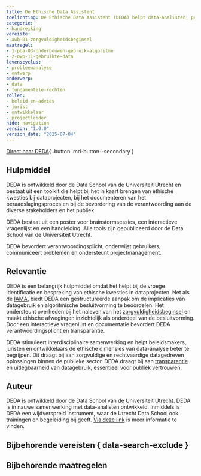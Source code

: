 ```yaml
---
title: De Ethische Data Assistent
toelichting: De Ethische Data Assistent (DEDA) helpt data-analisten, projectmanagers en beleidsmakers om samen ethische problemen in dataprojecten, datamanagement en databeleid te herkennen.
categorie:
- handreiking
vereiste:
- awb-01-zorgvuldigheidsbeginsel
maatregel:
- 1-pba-03-onderbouwen-gebruik-algoritme
- 2-owp-11-gebruikte-data
levenscyclus:
- probleemanalyse
- ontwerp
onderwerp:
- data
- fundamentele-rechten
rollen:
- beleid-en-advies
- jurist
- ontwikkelaar
- projectleider
hide: navigation
version: "1.0.0"
version_date: "2025-07-04"
---
```


<!-- tags -->

[Direct naar DEDA](https://deda.dataschool.nl/){ .button .md-button--secondary }

## Hulpmiddel
DEDA is ontwikkeld door de Data School van de Universiteit Utrecht en bestaat uit een toolkit die helpt bij het in kaart brengen van ethische kwesties bij dataprojecten, bij het documenteren van het beraadslagingsproces en bij de bevordering van de verantwoording aan de diverse stakeholders en het publiek.

DEDA bestaat uit een poster voor brainstormsessies, een interactieve vragenlijst en een handleiding. Alle tools zijn gepubliceerd door de Data School van de Universiteit Utrecht.

DEDA bevordert verantwoordingsplicht, onderwijst gebruikers, communiceert problemen en ondersteunt projectmanagement.

## Relevantie
DEDA is een belangrijk hulpmiddel omdat het helpt bij de vroege identificatie en bespreking van ethische kwesties in dataprojecten. Net als de [IAMA](IAMA.md), biedt DEDA een gestructureerde aanpak om de implicaties van datagebruik en algoritmische besluitvorming te beoordelen.
Het ondersteunt overheden bij het naleven van het [zorgvuldigheidsbeginsel](../vereisten/awb-01-zorgvuldigheidsbeginsel.md) en maakt ethische afwegingen inzichtelijk als onderdeel van de besluitvorming.
Door een interactieve vragenlijst en documentatie bevordert DEDA verantwoordingsplicht en transparantie.

DEDA stimuleert interdisciplinaire samenwerking en helpt beleidsmakers, juristen en ontwikkelaars de ethische dimensies van data-analyse beter te begrijpen.
Dit draagt bij aan zorgvuldige en rechtvaardige datagedreven oplossingen binnen de publieke sector. DEDA draagt bij aan [transparantie](../../onderwerpen/transparantie.md) en uitlegbaarheid van datagebruik, essentieel voor publiek vertrouwen.

## Auteur
DEDA is ontwikkeld door de Data School van de Universiteit Utrecht. DEDA is in nauwe samenwerking met data-analisten ontwikkeld. Inmiddels is DEDA een wijdverspreid instrument, waar de Utrecht Data School ook trainingen en begeleiding bij geeft. [Via deze link](https://deda.dataschool.nl/workshop/) is meer informatie te vinden.

## Bijbehorende vereisten { data-search-exclude }

<!-- list_vereisten_on_maatregelen_page -->

## Bijbehorende maatregelen

<!-- list_maatregelen_on_hulpmiddelen_page -->

